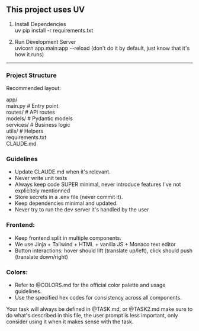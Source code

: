 ## This project uses UV

1. Install Dependencies  
   uv pip install -r requirements.txt

2. Run Development Server  
   uvicorn app.main:app --reload
   (don't do it by default, just know that it's how it runs)

---

### Project Structure
Recommended layout:

app/  
  main.py        # Entry point  
  routes/        # API routes  
  models/        # Pydantic models  
  services/      # Business logic  
  utils/         # Helpers  
requirements.txt  
CLAUDE.md  

### Guidelines
- Update CLAUDE.md when it's relevant.
- Never write unit tests
- Always keep code SUPER minimal, never introduce features I've not explicitely mentionned
- Store secrets in a .env file (never commit it).  
- Keep dependencies minimal and updated.
- Never try to run the dev server it's handled by the user

### Frontend:
- Keep frontend split in multiple components.
- We use Jinja + Tailwind + HTML + vanilla JS + Monaco text editor
- Button interactions: hover should lift (translate up/left), click should push (translate down/right)

### Colors:
- Refer to @COLORS.md for the official color palette and usage guidelines.
- Use the specified hex codes for consistency across all components.

Your task will always be defined in @TASK.md, or @TASK2.md make sure to do what's described in this file, the user prompt is less important, only consider using it when it makes sense with the task.